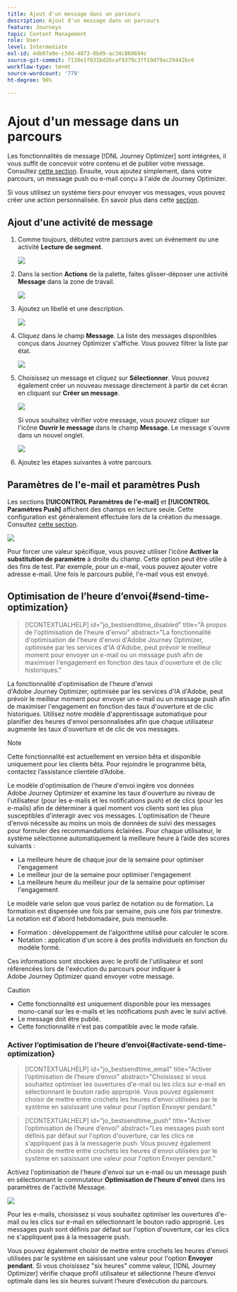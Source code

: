 ```yaml
---
title: Ajout d'un message dans un parcours
description: Ajout d'un message dans un parcours
feature: Journeys
topic: Content Management
role: User
level: Intermediate
exl-id: 4db07a9e-c3dd-4873-8bd9-ac34c860694c
source-git-commit: 7138e1f031bd26caf9379c3ff19d79ac29442bc6
workflow-type: tm+mt
source-wordcount: '779'
ht-degree: 96%

---
```


# Ajout d&#39;un message dans un parcours

Les fonctionnalités de message [!DNL Journey Optimizer] sont intégrées, il vous suffit de concevoir votre contenu et de publier votre message. Consultez [cette section](../get-started-content.md). Ensuite, vous ajoutez simplement, dans votre parcours, un message push ou e-mail conçu à l&#39;aide de Journey Optimizer.

Si vous utilisez un système tiers pour envoyer vos messages, vous pouvez créer une action personnalisée. En savoir plus dans cette [section](../action/action.md).

## Ajout d&#39;une activité de message

1. Comme toujours, débutez votre parcours avec un événement ou une activité **Lecture de segment**.

   ![](../assets/jo-message0.png)

1. Dans la section **Actions** de la palette, faites glisser-déposer une activité **Message** dans la zone de travail.

   ![](../assets/jo-message1.png)

1. Ajoutez un libellé et une description.

   ![](../assets/jo-message2.png)

1. Cliquez dans le champ **Message**. La liste des messages disponibles conçus dans Journey Optimizer s&#39;affiche. Vous pouvez filtrer la liste par état.

   ![](../assets/jo-message3.png)

1. Choisissez un message et cliquez sur **Sélectionner**. Vous pouvez également créer un nouveau message directement à partir de cet écran en cliquant sur **Créer un message**.

   ![](../assets/jo-message4-ter.png)

   Si vous souhaitez vérifier votre message, vous pouvez cliquer sur l&#39;icône **Ouvrir le message** dans le champ **Message**. Le message s&#39;ouvre dans un nouvel onglet.

   ![](../assets/jo-message4-bis.png)

1. Ajoutez les étapes suivantes à votre parcours.

## Paramètres de l&#39;e-mail et paramètres Push

Les sections **[!UICONTROL Paramètres de l&#39;e-mail]** et **[!UICONTROL Paramètres Push]** affichent des champs en lecture seule. Cette configuration est généralement effectuée lors de la création du message. Consultez [cette section](../get-started-content.md).

![](../assets/jo-message4.png)

Pour forcer une valeur spécifique, vous pouvez utiliser l’icône **Activer la substitution de paramètre** à droite du champ. Cette option peut être utile à des fins de test. Par exemple, pour un e-mail, vous pouvez ajouter votre adresse e-mail. Une fois le parcours publié, l&#39;e-mail vous est envoyé.

## Optimisation de l’heure d’envoi{#send-time-optimization}

>[!CONTEXTUALHELP]
>id="jo_bestsendtime_disabled"
>title="À propos de l&#39;optimisation de l&#39;heure d&#39;envoi"
>abstract="La fonctionnalité d&#39;optimisation de l&#39;heure d&#39;envoi d&#39;Adobe Journey Optimizer, optimisée par les services d&#39;IA d&#39;Adobe, peut prévoir le meilleur moment pour envoyer un e-mail ou un message push afin de maximiser l&#39;engagement en fonction des taux d&#39;ouverture et de clic historiques."

La fonctionnalité d&#39;optimisation de l&#39;heure d&#39;envoi d&#39;Adobe Journey Optimizer, optimisée par les services d&#39;IA d&#39;Adobe, peut prévoir le meilleur moment pour envoyer un e-mail ou un message push afin de maximiser l&#39;engagement en fonction des taux d&#39;ouverture et de clic historiques. Utilisez notre modèle d&#39;apprentissage automatique pour planifier des heures d&#39;envoi personnalisées afin que chaque utilisateur augmente les taux d&#39;ouverture et de clic de vos messages.

>[!NOTE]
>
>Cette fonctionnalité est actuellement en version bêta et disponible uniquement pour les clients bêta. Pour rejoindre le programme bêta, contactez l’assistance clientèle d’Adobe.

Le modèle d&#39;optimisation de l&#39;heure d&#39;envoi ingère vos données Adobe Journey Optimizer et examine les taux d&#39;ouverture au niveau de l&#39;utilisateur (pour les e-mails et les notifications push) et de clics (pour les e-mails) afin de déterminer à quel moment vos clients sont les plus susceptibles d&#39;interagir avec vos messages. L&#39;optimisation de l&#39;heure d&#39;envoi nécessite au moins un mois de données de suivi des messages pour formuler des recommandations éclairées. Pour chaque utilisateur, le système sélectionne automatiquement la meilleure heure à l’aide des scores suivants :

* La meilleure heure de chaque jour de la semaine pour optimiser l&#39;engagement
* Le meilleur jour de la semaine pour optimiser l&#39;engagement
* La meilleure heure du meilleur jour de la semaine pour optimiser l&#39;engagement

Le modèle varie selon que vous parlez de notation ou de formation. La formation est dispensée une fois par semaine, puis une fois par trimestre. La notation est d&#39;abord hebdomadaire, puis mensuelle.

* Formation : développement de l&#39;algorithme utilisé pour calculer le score.
* Notation : application d&#39;un score à des profils individuels en fonction du modèle formé.

Ces informations sont stockées avec le profil de l&#39;utilisateur et sont référencées lors de l&#39;exécution du parcours pour indiquer à Adobe Journey Optimizer quand envoyer votre message.

>[!CAUTION]
>
>* Cette fonctionnalité est uniquement disponible pour les messages mono-canal sur les e-mails et les notifications push avec le suivi activé.
>* Le message doit être publié.
>* Cette fonctionnalité n&#39;est pas compatible avec le mode rafale.


### Activer l’optimisation de l’heure d’envoi{#activate-send-time-optimization}

>[!CONTEXTUALHELP]
>id="jo_bestsendtime_email"
>title="Activer l’optimisation de l’heure d’envoi"
>abstract="Choisissez si vous souhaitez optimiser les ouvertures d&#39;e-mail ou les clics sur e-mail en sélectionnant le bouton radio approprié. Vous pouvez également choisir de mettre entre crochets les heures d&#39;envoi utilisées par le système en saisissant une valeur pour l&#39;option Envoyer pendant."

>[!CONTEXTUALHELP]
>id="jo_bestsendtime_push"
>title="Activer l’optimisation de l’heure d’envoi"
>abstract="Les messages push sont définis par défaut sur l&#39;option d&#39;ouverture, car les clics ne s&#39;appliquent pas à la messagerie push. Vous pouvez également choisir de mettre entre crochets les heures d&#39;envoi utilisées par le système en saisissant une valeur pour l&#39;option Envoyer pendant."

Activez l&#39;optimisation de l&#39;heure d&#39;envoi sur un e-mail ou un message push en sélectionnant le commutateur **Optimisation de l&#39;heure d&#39;envoi** dans les paramètres de l&#39;activité Message.

![](../assets/jo-message5.png)

Pour les e-mails, choisissez si vous souhaitez optimiser les ouvertures d&#39;e-mail ou les clics sur e-mail en sélectionnant le bouton radio approprié. Les messages push sont définis par défaut sur l&#39;option d&#39;ouverture, car les clics ne s&#39;appliquent pas à la messagerie push.

Vous pouvez également choisir de mettre entre crochets les heures d&#39;envoi utilisées par le système en saisissant une valeur pour l&#39;option **Envoyer pendant**. Si vous choisissez &quot;six heures&quot; comme valeur, [!DNL Journey Optimizer] vérifie chaque profil utilisateur et sélectionne l’heure d’envoi optimale dans les six heures suivant l’heure d’exécution du parcours.

